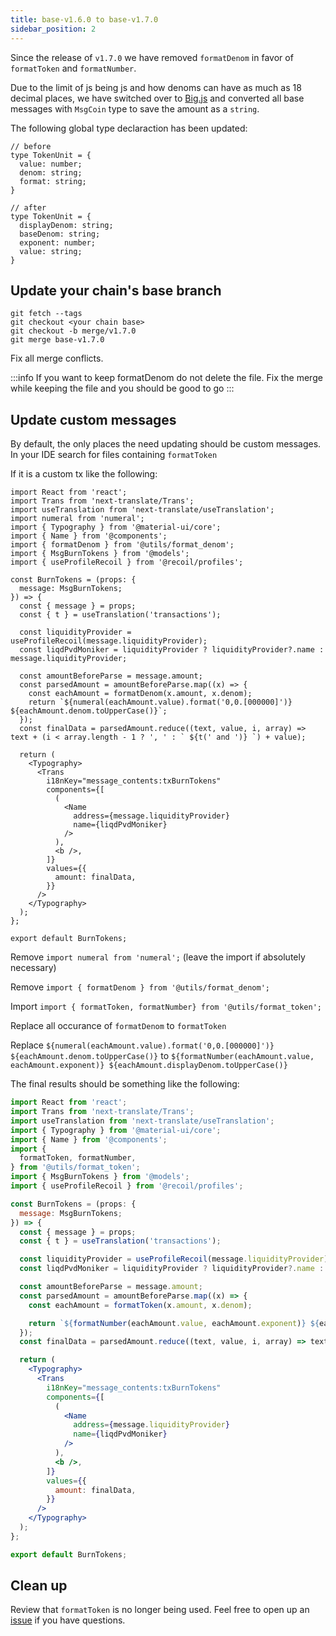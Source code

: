 ```yaml
---
title: base-v1.6.0 to base-v1.7.0
sidebar_position: 2
---
```


Since the release of `v1.7.0` we have removed `formatDenom` in favor of `formatToken` and `formatNumber`.

Due to the limit of js being js and how denoms can have as much as 18 decimal places, we have switched over to [Big.js](https://github.com/MikeMcl/big.js) and converted all base messages with `MsgCoin` type to save the amount as a `string`.

The following global type declaraction has been updated:

```
// before
type TokenUnit = {
  value: number;
  denom: string;
  format: string;
}

// after
type TokenUnit = {
  displayDenom: string;
  baseDenom: string;
  exponent: number;
  value: string;
}
```

## Update your chain's base branch

```
git fetch --tags
git checkout <your chain base>
git checkout -b merge/v1.7.0
git merge base-v1.7.0
```

Fix all merge conflicts.

:::info
If you want to keep formatDenom do not delete the file. Fix the merge while keeping the file and you should be good to go
:::

## Update custom messages
By default, the only places the need updating should be custom messages. In your IDE search for files containing `formatToken`

If it is a custom tx like the following:

```
import React from 'react';
import Trans from 'next-translate/Trans';
import useTranslation from 'next-translate/useTranslation';
import numeral from 'numeral';
import { Typography } from '@material-ui/core';
import { Name } from '@components';
import { formatDenom } from '@utils/format_denom';
import { MsgBurnTokens } from '@models';
import { useProfileRecoil } from '@recoil/profiles';

const BurnTokens = (props: {
  message: MsgBurnTokens;
}) => {
  const { message } = props;
  const { t } = useTranslation('transactions');

  const liquidityProvider = useProfileRecoil(message.liquidityProvider);
  const liqdPvdMoniker = liquidityProvider ? liquidityProvider?.name : message.liquidityProvider;

  const amountBeforeParse = message.amount;
  const parsedAmount = amountBeforeParse.map((x) => {
    const eachAmount = formatDenom(x.amount, x.denom);
    return `${numeral(eachAmount.value).format('0,0.[000000]')} ${eachAmount.denom.toUpperCase()}`;
  });
  const finalData = parsedAmount.reduce((text, value, i, array) => text + (i < array.length - 1 ? ', ' : ` ${t(' and ')} `) + value);

  return (
    <Typography>
      <Trans
        i18nKey="message_contents:txBurnTokens"
        components={[
          (
            <Name
              address={message.liquidityProvider}
              name={liqdPvdMoniker}
            />
          ),
          <b />,
        ]}
        values={{
          amount: finalData,
        }}
      />
    </Typography>
  );
};

export default BurnTokens;

```
Remove `import numeral from 'numeral';` (leave the import if absolutely necessary)

Remove `import { formatDenom } from '@utils/format_denom';`

Import `import { formatToken, formatNumber} from '@utils/format_token';`

Replace all occurance of `formatDenom` to `formatToken`

Replace `${numeral(eachAmount.value).format('0,0.[000000]')} ${eachAmount.denom.toUpperCase()}` to `${formatNumber(eachAmount.value, eachAmount.exponent)} ${eachAmount.displayDenom.toUpperCase()}`

The final results should be something like the following:

```jsx {6,7,8,23,25}
import React from 'react';
import Trans from 'next-translate/Trans';
import useTranslation from 'next-translate/useTranslation';
import { Typography } from '@material-ui/core';
import { Name } from '@components';
import {
  formatToken, formatNumber,
} from '@utils/format_token';
import { MsgBurnTokens } from '@models';
import { useProfileRecoil } from '@recoil/profiles';

const BurnTokens = (props: {
  message: MsgBurnTokens;
}) => {
  const { message } = props;
  const { t } = useTranslation('transactions');

  const liquidityProvider = useProfileRecoil(message.liquidityProvider);
  const liqdPvdMoniker = liquidityProvider ? liquidityProvider?.name : message.liquidityProvider;

  const amountBeforeParse = message.amount;
  const parsedAmount = amountBeforeParse.map((x) => {
    const eachAmount = formatToken(x.amount, x.denom);

    return `${formatNumber(eachAmount.value, eachAmount.exponent)} ${eachAmount.displayDenom.toUpperCase()}`;
  });
  const finalData = parsedAmount.reduce((text, value, i, array) => text + (i < array.length - 1 ? ', ' : ` ${t(' and ')} `) + value);

  return (
    <Typography>
      <Trans
        i18nKey="message_contents:txBurnTokens"
        components={[
          (
            <Name
              address={message.liquidityProvider}
              name={liqdPvdMoniker}
            />
          ),
          <b />,
        ]}
        values={{
          amount: finalData,
        }}
      />
    </Typography>
  );
};

export default BurnTokens;
```

## Clean up
Review that `formatToken` is no longer being used. Feel free to open up an [issue](https://github.com/forbole/big-dipper-2.0-cosmos/issues) if you have questions.

